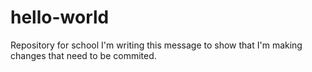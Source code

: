# hello-world
Repository for school
I'm writing this message to show that I'm making changes that need to be commited.
